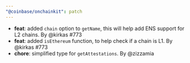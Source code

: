 ```yaml
---
"@coinbase/onchainkit": patch
---
```


- **feat**: added `chain` option to `getName`, this will help add ENS support for L2 chains. By @kirkas #773
- **feat**: added `isEthereum` function, to help check if a chain is L1. By @kirkas #773
- **chore**: simplified type for `getAttestations`. By @zizzamia
